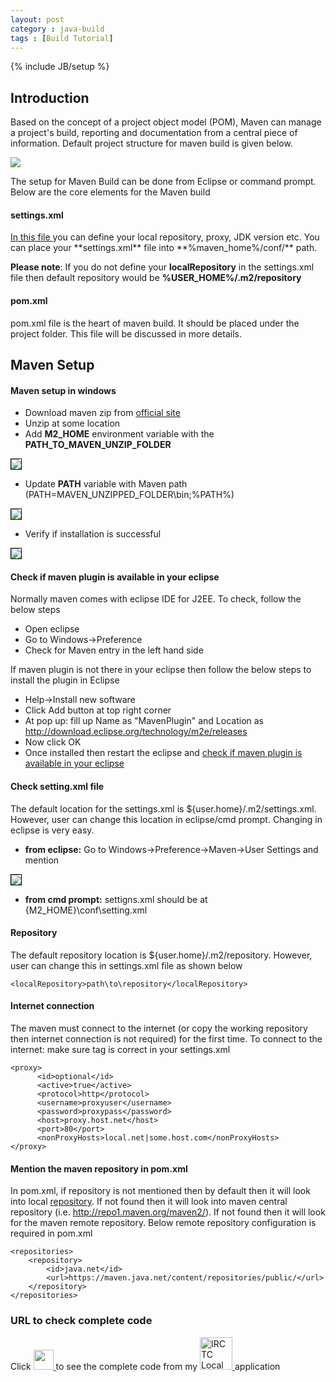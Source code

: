 ```yaml
---
layout: post
category : java-build
tags : [Build Tutorial]
---
```

{% include JB/setup %}

## Introduction
Based on the concept of a project object model (POM), Maven can manage a project's build, reporting and documentation from a central piece of information.
Default project structure for maven build is given below.

<img src="{{ ASSET_PATH }}/../../images/maven/defaultProjectStructure.png">

The setup for Maven Build can be done from Eclipse or command prompt. Below are the core elements for the Maven build

#### settings.xml

<a href="https://github.com/ashismo/repositoryForMyBlog/blob/master/maven/settings.xml" target="_blank">
	In this file
</a> you can define your local repository, proxy, JDK version etc. You can place your **settings.xml** file into **%maven_home%/conf/** path.

**Please note**: If you do not define your **localRepository** in the settings.xml file then default repository would be **%USER_HOME%/.m2/repository**

#### pom.xml

pom.xml file is the heart of maven build. It should be placed under the project folder. This file will be discussed in more details.


## Maven Setup

#### Maven setup in windows


 - Download maven zip from [official site](https://maven.apache.org/download.cgi)
 - Unzip at some location
 - Add **M2_HOME** environment variable with the **PATH_TO_MAVEN_UNZIP_FOLDER**
   
<img src="https://cloud.githubusercontent.com/assets/11231867/7584788/938ad70e-f8bd-11e4-8d68-dc977b69b14f.png" style="border:1px solid black;"/>

 - Update **PATH** variable with Maven path (PATH=MAVEN_UNZIPPED_FOLDER\bin;%PATH%)

<img src="https://cloud.githubusercontent.com/assets/11231867/7584836/09f5978a-f8be-11e4-9ca3-869c1f1c00f2.png" style="border:1px solid black;"/>

- Verify if installation is successful

<img src="https://cloud.githubusercontent.com/assets/11231867/7584878/6694e234-f8be-11e4-866f-40b9062c3fcb.png" style="border:1px solid black;"/>

#### Check if maven plugin is available in your eclipse

Normally maven comes with eclipse IDE for J2EE. To check, follow the below steps


 * Open eclipse
 * Go to Windows->Preference
 * Check for Maven entry in the left hand side

If maven plugin is not there in your eclipse then follow the below steps to install the plugin in Eclipse 


 * Help->Install new software
 * Click Add button at top right corner
 * At pop up: fill up Name as "MavenPlugin" and Location as http://download.eclipse.org/technology/m2e/releases
 * Now click OK
 * Once installed then restart the eclipse and [check if maven plugin is available in your eclipse](#check-if-maven-plugin-is-available-in-your-eclipse)


#### Check setting.xml file 

The default location for the settings.xml is ${user.home}/.m2/settings.xml. However, user can change this location in eclipse/cmd prompt. Changing in eclipse is very easy.


- **from eclipse:** Go to Windows->Preference->Maven->User Settings and mention <path to settings.xml>

<img src="https://cloud.githubusercontent.com/assets/11231867/7585042/c48ce5f2-f8bf-11e4-9627-22bfe65a41e5.png" style="border:1px solid black;"/>

- **from cmd prompt:** settigns.xml should be at {M2_HOME}\conf\setting.xml

#### Repository

The default repository location is ${user.home}/.m2/repository. However, user can change this in settings.xml file as shown below

```
<localRepository>path\to\repository</localRepository>
```

#### Internet connection

The maven must connect to the internet (or copy the working repository then internet connection is not required) for the first time.  To connect to the internet: make sure <proxy> tag is correct in your settings.xml 

```
<proxy>
      <id>optional</id>
      <active>true</active>
      <protocol>http</protocol>
      <username>proxyuser</username>
      <password>proxypass</password>
      <host>proxy.host.net</host>
      <port>80</port>
      <nonProxyHosts>local.net|some.host.com</nonProxyHosts>
</proxy>
```

#### Mention the maven repository in pom.xml

In pom.xml, if repository is not mentioned then by default then it will look into local [repository](#repository). 
	If not found then it will look into maven central repository (i.e. http://repo1.maven.org/maven2/). If not found then it will look for the maven remote repository. Below remote repository configuration is required in pom.xml

````
<repositories>
	<repository>
	    <id>java.net</id>
	    <url>https://maven.java.net/content/repositories/public/</url>
	</repository>
</repositories>
````

### URL to check complete code

Click
<a href="https://github.com/ashismo/LocalTrainInfo/blob/master/app/src/main/java/com/app/ashish/localtraininfo/activity/StationNamesSplashScreenActivity.java" target="_blank">
	<img src="{{ ASSET_PATH }}/../../images/github.jpg" height="32" width="32">
</a>
to see the complete code from my 
<a href="https://github.com/ashismo/LocalTrainInfo/" target="_blank">
	<img src="{{ ASSET_PATH }}/../../images/localtrain.jpg" height="52" width="52" alt="IRCTC Local Train Live Status">
</a>
application
